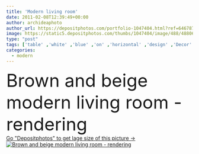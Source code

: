 ```yaml
---
title: 'Modern living room'
date: 2011-02-08T12:39:49+00:00
author: archideaphoto
author_url: https://depositphotos.com/portfolio-1047404.html?ref=64678756
image: https://static5.depositphotos.com/thumbs/1047404/image/488/4880652/api_thumb_450.jpg?forcejpeg=true
type: "post"
tags: ['table' ,'white' ,'blue' ,'on' ,'horizontal' ,'design' ,'Decor' ,'brown' ,'style' ,'carpet' ,'pillow' ,'sit' ,'modern' ,'creative' ,'wall' ,'lamp' ,'domestic' ,'relax' ,'interior' ,'beige' ,'home' ,'fingers' ,'with' ,'laptop' ,'lifestyle' ,'salon' ,'live' ,'furniture' ,'room' ,'Bookshelf' ,'book' ,'floor' ,'living' ,'comfort' ,'books' ,'wand' ,'sofa' ,'plaster' ,'dining' ,'contemporary' ,'tv' ,'rendering' ,'couch' ,'cushion' ,'rooms' ,'of' ,'lounge' ,'walls' ,'livingroom' ,'el' ]
categories: 
  - modern
---
```

<div aling="center">
            <font size="60"> Brown and beige modern living room - rendering</font>   
</div>
<div>
    <a href='https://static5.depositphotos.com/thumbs/1047404/image/488/4880652/api_thumb_450.jpg?forcejpeg=true?ref=64678756' target=_blank > Go "Depositphotos" to get lage size of this picture ->
        <img href='https://static5.depositphotos.com/thumbs/1047404/image/488/4880652/api_thumb_450.jpg?forcejpeg=true?ref=64678756' src='https://static5.depositphotos.com/1047404/488/i/950/depositphotos_4880652-stock-photo-modern-living-room.jpg?forcejpeg=true' alt='Brown and beige modern living room - rendering' >
    </a>
</div>
